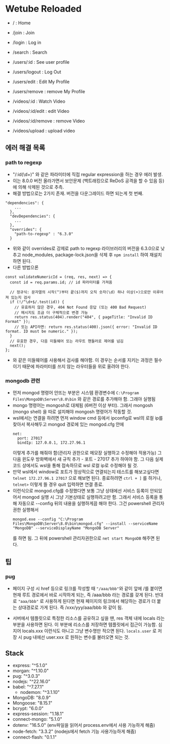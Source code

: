 # Wetube Reloaded

- / : Home

- /join : Join

- /login : Log in

- /search : Search

- /users/:id : See user profile
- /users/logout : Log Out
- /users/edit : Edit My Profile
- /users/remove : remove My Profile

- /videos/:id : Watch Video
- /videos/:id/edit : edit Video
- /videos/:id/remove : remove Video
- /videos/upload : upload video

## 에러 해결 목록

### path to regexp

- "/:id(\\d+)" 와 같은 파라미터에 직접 regular expression을 하는 경우 에러 발생.
- 이는 8.0.0 버전 올라가면서 보안문제 (백트래킹으로 ReDoS 공격을 할 수 있음 등)에 의해 삭제된 것으로 추측.
- 해결 방법으로는 2가지 존재. 버전을 다운그레이드 하면 되는게 첫 번째.

```
"dependencies": {
    ...
  },
  "devDependencies": {
    ...
  },
  "overrides": {
    "path-to-regexp" : "6.3.0"
  }
```

- 위와 같이 overrides로 강제로 path to regexp 라이브러리의 버전을 6.3.0으로 낮추고 node_modules, package-lock.json을 삭제 후 `npm install` 하여 재설치하면 된다.
- 다른 방법으론

```
const validateNumericId = (req, res, next) => {
  const id = req.params.id; // id 파라미터를 가져옴

  // 정규식: 문자열의 시작(^)부터 끝($)까지 오직 숫자(\d) 하나 이상(+)으로만 이루어져 있는지 검사
  if (!/^\d+$/.test(id)) {
    // 유효하지 않은 경우, 404 Not Found 응답 (또는 400 Bad Request)
    // 메시지도 조금 더 구체적으로 변경 가능
    return res.status(404).render("404", { pageTitle: "Invalid ID Format" });
    // 또는 API라면: return res.status(400).json({ error: "Invalid ID format. ID must be numeric." });
  }
  // 유효한 경우, 다음 미들웨어 또는 라우트 핸들러로 제어를 넘김
  next();
};
```

- 와 같은 미들웨어를 사용해서 검사를 해야함. 이 경우는 순서를 지키는 과정은 필수이기 때문에 파라미터를 쓰지 않는 라우터들을 위로 올려야 한다.

### mongodb 관련

- 먼저 mongod 명령어 안뜨는 부분은 시스템 환경변수에 `C:\Program Files\MongoDB\Server\8.0\bin` 와 같은 경로를 추가해야 함. 그래야 실행됨
- mongo 명령어는 mongosh로 대체됨 (6버전 이상 부터). 그래서 mongosh (mongo shell) 을 따로 설치해야 mongosh 명령어가 작동할 것.
- wsl에서는 연결을 하려면 먼저 window cmd 등에서 ipconfig로 wsl의 로컬 ip를 찾아서 복사해두고 mongod 경로에 있는 mongod.cfg 안에
  ```# network interfaces
  net:
    port: 27017
    bindIp: 127.0.0.1, 172.27.96.1
  ```
  이렇게 추가를 해줘야 함(관리자 권한으로 메모장 실행하고 수정해야 적용가능)
  그 다음 윈도우 방화벽에서 새 규칙 추가 - 포트 - 27017 추가 하여야 함.
  그 다음 실제 코드 상에서도 wsl을 통해 접속하므로 wsl 로컬 ip로 수정해야 될 것.
- 만약 wsl에서 window로 포트가 정상적으로 연결되는지 테스트를 해보고싶다면 `telnet 172.27.96.1 27017` 으로 해보면 된다. 종료하려면 `ctrl + ]` 를 하거나, `telnet>` 이렇게 뜰 경우 quit 입력하면 연결 종료.
- 이런식으로 mongod.cfg를 수정했다면 보통 그냥 상태에선 서비스 등록이 안되있어서 mongod 실행 시 그냥 기본상태로 실행하려고만 함. 그래서 서비스 등록을 통해 자동으로 --config 뒤의 내용을 실행하게끔 해야 한다. 그건 powershell 관리자 권한 실행해서
  ```
  mongod.exe --config "C:\Program Files\MongoDB\Server\8.0\bin\mongod.cfg" --install --serviceName "MongoDB" --serviceDisplayName "MongoDB Server"
  ```
  를 하면 됨. 그 뒤에 powershell 관리자권한으로 `net start MongoDB` 해주면 된다.

## 팁

### pug

- 페이지 구성 시 href 등으로 링크를 작성할 때 `"/aaa/bbb"`와 같이 앞에 /를 붙이면 현재 루트 경로에서 바로 시작하게 되는, 즉 /aaa/bbb 라는 경로를 갖게 된다. 반대로 `"aaa/bbb"` 로 사용하게 된다면 현재 페이지의 링크에서 해당하는 경로가 더 붙는 상대경로로 가게 된다. 즉 /xxx/yyy/aaa/bbb 와 같이 됨.

- 서버에서 템플릿으로 특정한 리소스를 공유하고 싶을 땐, res 객체 내에 locals 라는 부분을 사용하면 된다. 이 부분에 리소스를 저장하면 템플릿에서 접근이 가능함. 심지어 locals.xxx 이런식도 아니고 그냥 변수명만 적으면 된다. `locals.user` 로 저장 시 pug 내에선 user.xxx 로 원하는 변수를 불러오면 되는 것.

## Stack

- express: "^5.1.0"
- morgan: "^1.10.0"
- pug: "^3.0.3"
- nodejs: "^22.16.0"
- babel: "^7.27.1"
  - nodemon: "^3.1.10"
- MongoDB: "8.0.9"
- Mongoose: "8.15.1"
- bcrypt: "6.0.0"
- express-session: "1.18.1"
- connect-mongo: "5.1.0"
- dotenv: "16.5.0" (env파일을 읽어서 process.env에서 사용 가능하게 해줌)
- node-fetch: "3.3.2" (nodejs에서 fetch 기능 사용가능하게 해줌)
- connect-flash: "0.1.1"
